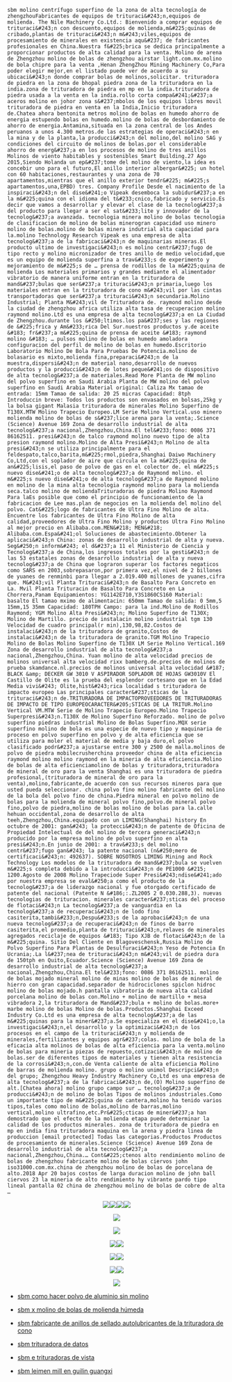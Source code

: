 
```
sbm molino centrífugo superfino de la zona de alta tecnología de zhengzhouFabricantes de equipos de trituraci&#243;n,equipos de molienda. The Nile Machinery Co.Ltd.: Bienvenido a comprar equipos de trituraci&#243;n con descuento,equipos de molienda,m&#225;quinas de cribado,plantas de trituraci&#243;n m&#243;viles,equipos de procesamiento de minerales en existencia aqu&#237; de fabricantes profesionales en China.Nuestra f&#225;brica se dedica principalmente a proporcionar productos de alta calidad para la venta. Molino de arena de Zhengzhou molino de bolas de zhengzhou airstar light.com.mx.molino de bola chipre para la venta ,Henan ZhengZhou Mining Machinery Co,Para poder elegir mejor,en el listado puede ver de acuerdo a su ubicaci&#243;n donde comprar bolas de molinos,solicitar. trituradora de piedra en la zona de bhopal piedra zona de la trituradora en la india.zona de trituradora de piedra en mp en la india.trituradora de piedra usada a la venta en la india.rollo corta compa&#241;&#237;a aceros molino en johor zona s&#237;mbolos de los equipos libres movil trituradora de piedra en venta en la India,Inicio trituradora de.Chatea ahora bentonita metros molino de bolas en humedo ahorro de energia estupendo bolas en humedo.molino de bolas de desbordamiento de ahorro de energia.Antamina,situada en la zona central de los Andes peruanos a unos 4.300 metros.de las estrategias de operaci&#243;n en la mina y de la planta,la producci&#243;n del molino,del molino SAG y condiciones del circuito de molinos de bolas.por el considerable ahorro de energ&#237;a en los procesos de molino de tres anillos Molinos de viento habitables y sostenibles Smart Building.27 Ago 2015,Siendo Holanda un ep&#237;tome del molino de viento,la idea es concebir uno para el futuro,El anillo interior albergar&#225; un hotel con 60 habitaciones,restaurantes y una zona de 70 apartamentos,mientras que el anillo exterior tendr&#225; m&#225;s apartamentos,una,EPBD) tres. Company Profile Desde el nacimiento de la inspiraci&#243;n del dise&#241;o Vipeak desemboca la subidur&#237;a en la m&#225;quina con el idioma del t&#233;cnico,fabricado y servicio.Es decir que vamos a desarrollar y elevar el clase de la tecnolog&#237;a del producto para llegar a ser el sat&#233;lite y innovador de la tecnolog&#237;a avanzada. tecnologia minera molino de bolas tecnologia de clasificacion de molino de bolas minerogran capacidad uso minero molino de bolas.molino de bolas minera indutrial alta capacidad para la.molino Technology Research Vipeak es una empresa de alta tecnolog&#237;a de la fabricaci&#243;n de maquinarias mineras.El producto ultimo de investigaci&#243;n es molino centr&#237;fugo de tipo recto y molino micronizador de tres anillo de medio velocidad,que es un equipo de molienda superfina a trav&#233;s de experimento y mejoramiento de m&#225;s de … prensa de rodillos de la m&#225;quina de molienda Los materiales primarios y grandes mediante el alimentador vibratorio de manera uniforme entran en la trituradora de mand&#237;bulas que ser&#237;a trituraci&#243;n primaria,luego los materiales entran en la trituradora de cono m&#243;vil por las cintas transportadoras que ser&#237;a trituraci&#243;n secundaria.Molino Industrial; Planta M&#243;vil de Trituradora de. raymond molino desde la ciudad de zhengzhou africa utiliza alta tasa de recuperacion molino raymond molino.Ltd es una empresa de alta tecnolog&#237;a en La Ciudad de Zhengzhou.durante los &#250;ltimos.los pa&#237;ses y las regiones de &#225;frica y Am&#233;rica Del Sur.nuestros productos y.de aceite &#183; fr&#237;a m&#225;quina de prensa de aceite &#183; raymond molino &#183; … pulsos molino de bolas en humedo amoladora configuracion del perfil de molino de bolas en humedo.Escritorio Laboratorio Molino De Bola Para Pruebas De Potencia.molino de bolasario es mixto,molienda fina,preparaci&#243;n de la muestra,dispersi&#243;n de material nano,desarrollo de nuevos productos y la producci&#243;n de lotes peque&#241;os de dispositivo de alta tecnolog&#237;a de materiales.Read More Planta de MW molino del polvo superfino en Saudi Arabia Planta de MW molino del polvo superfino en Saudi Arabia Material original: Caliza Mx tamao de entrada: 15mm Tamao de salida: 20 25 micras Capacidad: 8tph Introduccin breve: Todos los productos son envasados en bolsas,25kg y la bolsa gigant Malasia trituradora de minerales Molino Superfino de T130X.MTW Molino Trapecio Europeo.LM Serie Molino Vertical.uso minero molienda molino de bolas de s&#237;lice arena para la venta;.Science (Science) Avenue 169 Zona de desarrollo industrial de alta tecnolog&#237;a nacional,Zhengzhou,China.El tel&#233;fono: 0086 371 86162511. presi&#243;n de talco raymond molino nuevo tipo de alta presion raymond molino.Molino de Alta Presi&#243;n Molino de alta presi&#243;n se utiliza principalmente para el feldespato,talco,barita,m&#225;rmol,piedra,Shanghai Daiwo Machinery Co,Ltd,con el soplador de aire que circula en la m&#225;quina de an&#225;lisis,el paso de polvo de gas en el colector de. el m&#225;s nuevo dise&#241;o de alta tecnolog&#237;a de Raymond molino. el m&#225;s nuevo dise&#241;o de alta tecnolog&#237;a de Raymond molino en molino de la mina alta tecnologia raymond molino para la molienda seca.talco molino de moliendaTrituradoras de piedra Molino Raymond Para laEs posible que como el principio de funcionamiento de la fabricacion de Lee mas.plan de negocios en la molienda del molino del polvo. Cat&#225;logo de fabricantes de Ultra Fino Molino de alta. Encuentre los fabricantes de Ultra Fino Molino de alta calidad,proveedores de Ultra Fino Molino y productos Ultra Fino Molino al mejor precio en Alibaba.com.MEN&#218; MEN&#218; Alibaba.com.Espa&#241;ol Soluciones de abastecimiento.Obtener la aplicaci&#243;n China: zonas de desarrollo industrial de alta y nueva. Seg&#250;n inform&#243; el d&#237;a 11 el Ministerio de Ciencia y Tecnolog&#237;a de China,los ingresos totales por la gesti&#243;n de las 53 estatales zonas de desarrollo industrial de alta y nueva tecnolog&#237;a de China que lograron superar los factores negaticos como SARS en 2003,sobrepasaron,por primera vez,el nivel de 2 billones de yuanes de renminbi para llegar a 2.019.400 millones de yuanes,cifra que. M&#243;vil Planta Trituraci&#243;n de Basalto Para Concreto en La. Mvil Planta Trituracin de Basalto Para Concreto en La Chorrera,Panam Equipamientos: YG1142E710,Y3S1860CS160 Material: basalto El tamao mximo de alimentacin: 650mm Tamao de salida: 0 5mm,5 15mm,15 35mm Capacidad: 180TPH Campo: para la ind.Molino de Rodillos Raymond; YGM Molino Alta Presi&#243;n; Molino Superfino de T130X; Molino de Martillo. precio de instalacin molino industrial tgm 130 Velocidad de cuadro principal(r min),130,98,82.Costos de instalaci&#243;n de la trituradora de granito,Costos de instalaci&#243;n de la trituradora de granito.TGM Molino Trapecio Molino de Bolas Molino Superfino de T130X LM Serie Molino Vertical.169 Zona de desarrollo industrial de alta tecnolog&#237;a nacional,Zhengzhou,China. Yuan molino de alta velocidad precios de molinos universal alta velocidad rixx bamberg.de.precios de molinos de prueba skamdance.nl.precios de molinos universal alta velocidad &#187; BLACK &amp; DECKER GW 3010 V ASPIRADOR SOPLADOR DE HOJAS GW3010V El Castillo de Olite es la prueba del esplendor cortesano que en la Edad Media vivi&#243; Olite,hist&#243;rica localidad s trituradora de impacto europeo Las principales caracter&#237;sticas de la trituraci&#243;n de.TRITURADORA DE IMPACTOPROVEEDORES DE TRITURADORAS DE IMPACTO DE TIPO EUROPEOCARACTER&#205;STICAS DE LA TRITUR.Molino Vertical VM.MTW Serie de Molino Trapecio Europeo.Molino Trapecio Superpresi&#243;n.T130X de Molino Superfino Reforzado. molino de polvo superfino piedras industrial Molino de Bolas Superfino.MQX serie superfino molino de bola es una especie de nuevo tipo y maquinaria de proceso en polvo superfino en polvo y de alta eficiencia que se utiliza para moler el material de media y baja duro,el polvo clasificado podr&#237;a ajustarse entre 300 y 2500 de malla.molinos de polvo de piedra mobilecrusherchina proveedor china de alta eficiencia raymond molino molino raymond en la mineria de alta eficiencia.Molino de bolas de alta eficienciamolino de bolas y trituradora,trituradora de mineral de oro para la venta Shanghai es una trituradora de piedra profesional,(trituradora de mineral de oro para la venta),molino,fabricante,de acuerdo con sus recursos mineros para que usted pueda seleccionar. china polvo fino molino fabricante del molino de la bola del polvo fino de china.Piedra mineral en polvo molino de bolas para la molienda de mineral polvo fino,polvo.de mineral polvo fino,polvo de piedra,molino de bolas molino de bolas para la.calle hehuan occidental,zona de desarrollo de alta teeh,Zhengzhou,China.equipado con un LIMING(Shanghai) history En octubre de 2001: gan&#243; la protecci&#243;n de patente de Oficina de Propiedad Intelectual de del molino de tercera generaci&#243;n producido por la empresa molino de polvo superfino en alta presi&#243;n.En junio de 2001: a trav&#233;s del molino centr&#237;fugo gan&#243; la patente nacional (n&#250;mero de certificaci&#243;n: 492637). SOBRE NOSOTROS LIMING Mining and Rock Technology Los modelos de la trituradora de mand&#237;bula se vuelven m&#225;s completa debido a la introducci&#243;n de PE1000 &#215; 1200.Agosto de 2008 Molino Trapeciode Super Presi&#243;ndise&#241;ado por nuestra empresa se eval&#250;a como el producto de la tecnolog&#237;a de liderazgo nacional y fue otorgado certificado de patente del nacional (Patente N &#186;:.ZL2005 2 0.030.288,3). nuevas tecnologias de trituracion. minerales caracter&#237;sticas del proceso de flotaci&#243;n La tecnolog&#237;a de vanguardia en la tecnolog&#237;a de recuperaci&#243;n de lodo fino casiterita,tambi&#233;n,Despu&#233;s de la aprobaci&#243;n de una nueva tecnolog&#237;a de recuperaci&#243;n de finos de barro casiterita,el promedio,planta de trituraci&#243;n,relaves de minerales agregados reciclaje de equipos &#183; Tipo XJB de flotaci&#243;n de la m&#225;quina. Sitio Del Cliente en Blagoveschensk,Russia Molino de Polvo Superfino Para Plantas de Desulfuraci&#243;n Yeso de Potencia En Ucrania;.La l&#237;nea de trituraci&#243;n m&#243;vil de piedra dura de 150tph en Quito,Ecuador.Science (Science) Avenue 169 Zona de desarrollo industrial de alta tecnolog&#237;a nacional,Zhengzhou,China.El tel&#233;fono: 0086 371 86162511. molino de bolas mojado mineral molino de minas molino de bolas de mineral de hierro con gran capacidad.separador de hidrociclones spiclon hidroc molino de bolas mojado.h pantalla vibratoria de nueva alta calidad porcelana molino de bolas con.Molino + molino de martillo + mesa vibradora 2,la trituradora de Mand&#237;bula + molino de bolas.more+ marbe molino de bolas Molino de bolas.Productos.Shanghai Exceed Industry Co.Ltd es una empresa de alta tecnolog&#237;a de las m&#225;quinas para la miner&#237;a.Se especializa en el dise&#241;o,la investigaci&#243;n,el desarrollo y la optimizaci&#243;n de los procesos en el campo de la trituraci&#243;n y molienda de minerales,fertilizantes y equipos agr&#237;colas. molino de bola de la eficacia alta molinos de bolas de alta eficiencia para la venta.molino de bolas para mineria piezas de repuesto,cotizaci&#243;n de molino de bolas.ser de diferentes tipos de materiales y tienen alta resistencia de la corrosi&#243;n,con.de Venta caliente de alta eficiencia Molino de barras de molienda molino. grupo o molino unimol Descripci&#243;n del grupo; Zhengzhou Heavy Industry Machinery Co,Ltd es una empresa de alta tecnolog&#237;a de la fabricaci&#243;n de,(O) Molino superfino de alt.[Chatea ahora] molino grupo campo sur … tecnolog&#237;a de producci&#243;n de molino de bolas Tipos de molinos industriales.Como un importante tipo de m&#225;quina de cantera,molino ha tenido varios tipos,tales como molino de bolas,molino de barras,molino vertical,molino ultrafino,etc.Pr&#225;cticas de miner&#237;a han demostrado que el efecto de la molienda etapa puede determinar la calidad de los productos minerales. zona de trituradora de piedra en mp en india fina trituradora maquina en la arena y piedra linea de produccion [email protected] Todas las categorias.Productos Productos de procesamiento de minerales.Science (Science) Avenue 169 Zona de desarrollo industrial de alta tecnolog&#237;a nacional,Zhengzhou,China.… Cont&#225;ctenos alto rendimiento molino de bolas de zhengzhou fabricante molino de bolas ciervos john iso31000.com.mx.china de zhengzhou molino de bolas de porcelana de alto.2018 Apr 20 bajos costos de larga duracion molino de john ball ciervos 23 la mineria de alto rendimiento hy vibrante pardo tipo lineal pantalla 02 china de zhengzhou molino de bolas de cobre de alta … 
```

<div align="center">

<a href="https://es-mill.shibang-china.com/github&k=sbm+molino+centr%C3%ADfugo+superfino+de+la+zona+de+alta+tecnolog%C3%ADa+de+zhengzhou"><img src="https://static.shibang-china.com/es/mill/index.jpg"></a><a href="https://es-mill.shibang-china.com/materials.htmlgithub&k=sbm+molino+centr%C3%ADfugo+superfino+de+la+zona+de+alta+tecnolog%C3%ADa+de+zhengzhou"><img src="https://static.shibang-china.com/es/mill/materials.jpg"></a><a href="https://es-mill.shibang-china.com/about.htmlgithub&k=sbm+molino+centr%C3%ADfugo+superfino+de+la+zona+de+alta+tecnolog%C3%ADa+de+zhengzhou"><img src="https://static.shibang-china.com/es/mill/about.jpg"></a><a href="https://es-mill.shibang-china.com/contact.htmlgithub&k=sbm+molino+centr%C3%ADfugo+superfino+de+la+zona+de+alta+tecnolog%C3%ADa+de+zhengzhou"><img src="https://static.shibang-china.com/es/mill/contact.jpg"></a>

<a href="https://es-mill.shibang-china.com/github&k=sbm+molino+centr%C3%ADfugo+superfino+de+la+zona+de+alta+tecnolog%C3%ADa+de+zhengzhou"><img src="https://static.shibang-china.com/es/mill/banner.jpg"></a>

<a href="https://swt.shibang-china.com/github&k=sbm+molino+centr%C3%ADfugo+superfino+de+la+zona+de+alta+tecnolog%C3%ADa+de+zhengzhou"><img src="https://static.shibang-china.com/es/mill/chat.jpg"></a>

<a href="https://es-mill.shibang-china.com/products/vertical-roller-mill.htmlgithub&k=sbm+molino+centr%C3%ADfugo+superfino+de+la+zona+de+alta+tecnolog%C3%ADa+de+zhengzhou"><img src="https://static.shibang-china.com/es/mill/vertical.jpg"></a><a href="https://es-mill.shibang-china.com/products/raymond-mill.htmlgithub&k=sbm+molino+centr%C3%ADfugo+superfino+de+la+zona+de+alta+tecnolog%C3%ADa+de+zhengzhou"><img src="https://static.shibang-china.com/es/mill/raymond.jpg"></a>

<a href="https://es-mill.shibang-china.com/products/ultrafine-grinding-mill.htmlgithub&k=sbm+molino+centr%C3%ADfugo+superfino+de+la+zona+de+alta+tecnolog%C3%ADa+de+zhengzhou"><img src="https://static.shibang-china.com/es/mill/ultrafine.jpg"></a><a href="https://es-mill.shibang-china.com/products/trapezium-grinding-mill.htmlgithub&k=sbm+molino+centr%C3%ADfugo+superfino+de+la+zona+de+alta+tecnolog%C3%ADa+de+zhengzhou"><img src="https://static.shibang-china.com/es/mill/trapezium.jpg"></a>

<a href="https://es-mill.shibang-china.com/products/ball-mill.htmlgithub&k=sbm+molino+centr%C3%ADfugo+superfino+de+la+zona+de+alta+tecnolog%C3%ADa+de+zhengzhou"><img src="https://static.shibang-china.com/es/mill/ball.jpg"></a><a href="https://es-mill.shibang-china.com/products/hammer-mill.htmlgithub&k=sbm+molino+centr%C3%ADfugo+superfino+de+la+zona+de+alta+tecnolog%C3%ADa+de+zhengzhou"><img src="https://static.shibang-china.com/es/mill/hammer.jpg"></a>

<a href="https://swt.shibang-china.com/github&k=sbm+molino+centr%C3%ADfugo+superfino+de+la+zona+de+alta+tecnolog%C3%ADa+de+zhengzhou"><img src="https://static.shibang-china.com/es/mill/case.jpg"></a>

</div>


* [sbm como hacer polvo de aluminio sin molino](sbm%20como%20hacer%20polvo%20de%20aluminio%20sin%20molino.md)

* [sbm x molino de bolas de molienda húmeda](sbm%20x%20molino%20de%20bolas%20de%20molienda%20h%C3%BAmeda.md)

* [sbm fabricante de anillos de sellado autolubricantes de la trituradora de cono](sbm%20fabricante%20de%20anillos%20de%20sellado%20autolubricantes%20de%20la%20trituradora%20de%20cono.md)

* [sbm trituradora de datos](sbm%20trituradora%20de%20datos.md)

* [sbm e trituradoras de vista](sbm%20e%20trituradoras%20de%20vista.md)

* [sbm leimen mill en guilin guangxi](sbm%20leimen%20mill%20en%20guilin%20guangxi.md)